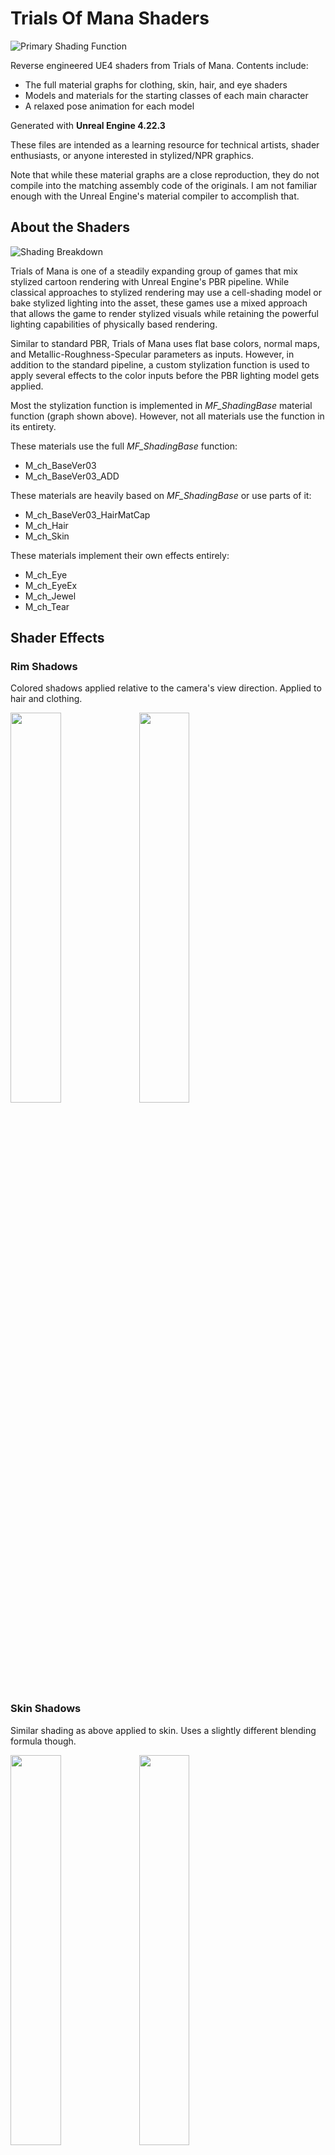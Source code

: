 # Trials Of Mana Shaders

![Primary Shading Function](https://raw.githubusercontent.com/JasonL663/TrialsOfManaShaders/master/Images/MF_ShadingBase.png)

Reverse engineered UE4 shaders from Trials of Mana. Contents include:

- The full material graphs for clothing, skin, hair, and eye shaders
- Models and materials for the starting classes of each main character
- A relaxed pose animation for each model

Generated with **Unreal Engine 4.22.3**

These files are intended as a learning resource for technical artists, shader enthusiasts, or anyone interested in stylized/NPR graphics.

Note that while these material graphs are a close reproduction, they do not compile into the matching assembly code of the originals. I am not familiar enough with the Unreal Engine's material compiler to accomplish that.

## About the Shaders

![Shading Breakdown](https://raw.githubusercontent.com/JasonL663/TrialsOfManaShaders/master/Images/ShaderBreakdown.png)

Trials of Mana is one of a steadily expanding group of games that mix stylized cartoon rendering with Unreal Engine's PBR pipeline. While classical approaches to stylized rendering may use a cell-shading model or bake stylized lighting into the asset, these games use a mixed approach that allows the game to render stylized visuals while retaining the powerful lighting capabilities of physically based rendering.

Similar to standard PBR, Trials of Mana uses flat base colors, normal maps, and Metallic-Roughness-Specular parameters as inputs. However, in addition to the standard pipeline, a custom stylization function is used to apply several effects to the color inputs before the PBR lighting model gets applied.

Most the stylization function is implemented in *MF_ShadingBase* material function (graph shown above). However, not all materials use the function in its entirety.

These materials use the full *MF_ShadingBase* function:
- M_ch_BaseVer03
- M_ch_BaseVer03_ADD

These materials are heavily based on *MF_ShadingBase* or use parts of it:
- M_ch_BaseVer03_HairMatCap
- M_ch_Hair
- M_ch_Skin

These materials implement their own effects entirely:
- M_ch_Eye
- M_ch_EyeEx
- M_ch_Jewel
- M_ch_Tear

## Shader Effects

### Rim Shadows
Colored shadows applied relative to the camera's view direction. Applied to hair and clothing.

<div>
  <img src="https://raw.githubusercontent.com/JasonL663/TrialsOfManaShaders/master/Images/StepRimShadows1.png" width="40%" />
  <img src="https://raw.githubusercontent.com/JasonL663/TrialsOfManaShaders/master/Images/StepRimShadows2.gif" width="40%" />
</div>

### Skin Shadows
Similar shading as above applied to skin. Uses a slightly different blending formula though.

<div>
  <img src="https://raw.githubusercontent.com/JasonL663/TrialsOfManaShaders/master/Images/StepSkinShadows1.png" width="40%" />
  <img src="https://raw.githubusercontent.com/JasonL663/TrialsOfManaShaders/master/Images/StepSkinShadows2.gif" width="40%" />
</div>

### Specular Lighting
Single source specular lighting for metallic materials. Specular light source and color are controlled in the **MPC_DirectionalLight** parameter collection.

<div>
  <img src="https://raw.githubusercontent.com/JasonL663/TrialsOfManaShaders/master/Images/StepSpecular1.png" width="40%" />
  <img src="https://raw.githubusercontent.com/JasonL663/TrialsOfManaShaders/master/Images/StepSpecular2.gif" width="40%" />
</div>

### Anistropic Specular
Specular lighting using anisotropic distribution. Uses the same light source as the regular Specular.

<div>
  <img src="https://raw.githubusercontent.com/JasonL663/TrialsOfManaShaders/master/Images/StepAnisoSpecular1.png" width="40%" />
  <img src="https://raw.githubusercontent.com/JasonL663/TrialsOfManaShaders/master/Images/StepAnisoSpecular2.gif" width="40%" />
</div>

### Skin Specular
Specular lighting applied to skin. Like the other specular options, it is controlled via the **MPC_DirectionalLight** parameter collection.

<div>
  <img src="https://raw.githubusercontent.com/JasonL663/TrialsOfManaShaders/master/Images/StepSkinSpecular1.png" width="40%" />
  <img src="https://raw.githubusercontent.com/JasonL663/TrialsOfManaShaders/master/Images/StepSkinSpecular2.gif" width="40%" />
</div>

### Cell Lighting
Graident mapped cell lighting applied relative to the specular light source. Primarily applied to skin and hair.

<div>
  <img src="https://raw.githubusercontent.com/JasonL663/TrialsOfManaShaders/master/Images/StepCellLighting1.png" width="40%" />
  <img src="https://raw.githubusercontent.com/JasonL663/TrialsOfManaShaders/master/Images/StepCellLighting2.gif" width="40%" />
</div>

### Rim Lighting
Colored rim highlights applied relative to the camera's view direction. Only used for a very subtle skin highlight

<div>
  <img src="https://raw.githubusercontent.com/JasonL663/TrialsOfManaShaders/master/Images/StepRimLight1.png" width="40%" />
  <img src="https://raw.githubusercontent.com/JasonL663/TrialsOfManaShaders/master/Images/StepRimLight2.gif" width="40%" />
</div>

### Lighting Modulation
Color multiplied in at the very end of sytlization function. Defaults to 50% gray allowing the final color to be both lightened and darkened.

<div>
  <img src="https://raw.githubusercontent.com/JasonL663/TrialsOfManaShaders/master/Images/StepEmissive1.png" width="40%" />
  <img src="https://raw.githubusercontent.com/JasonL663/TrialsOfManaShaders/master/Images/StepEmissive2.gif" width="40%" />
</div>

### SpecialFX Rim Lighting
Implemented in the *MF_FXRim* material function. Used to highlight characters and weapons during special attacks.

<div>
  <img src="https://raw.githubusercontent.com/JasonL663/TrialsOfManaShaders/master/Images/FXRim2.png" width="40%" />
  <img src="https://raw.githubusercontent.com/JasonL663/TrialsOfManaShaders/master/Images/FXRim3.gif" width="40%" />
</div>

### SpecialFX Ghost Fresnel
Implemented in the *MF_GhostTranslucent* material function. Applies a ghostly glow to models. Also applies a slight dithered transparency around surface edges.

<div>
  <img src="https://raw.githubusercontent.com/JasonL663/TrialsOfManaShaders/master/Images/Ghost1.png" width="40%" />
  <img src="https://raw.githubusercontent.com/JasonL663/TrialsOfManaShaders/master/Images/Ghost2.png" width="40%" /?
</div>

### SpecialFX Sihouette
Turns the model completely black. As the name implies, it is used to show only the sihouette of the character.

<div>
  <img src="https://raw.githubusercontent.com/JasonL663/TrialsOfManaShaders/master/Images/Silhouette1.png" width="40%" />
  <img src="https://raw.githubusercontent.com/JasonL663/TrialsOfManaShaders/master/Images/Silhouette2.png" width="40%" />
</div>

### Custom Dither

Implemented in the *MF_CustomDither* material function. Works similar to the *DitheredTemporalAA* node except it exposes additional dither parameters. Varying the dither pattern can allow multiple dithered objects to overlap without obscuring each other.

<div>
  <img src="https://raw.githubusercontent.com/JasonL663/TrialsOfManaShaders/master/Images/CustomDither1.png" width="40%" />
  <img src="https://raw.githubusercontent.com/JasonL663/TrialsOfManaShaders/master/Images/CustomDither2.png" width="40%" />
</div>

### M_ch_Jewel
The jewel material applies a faceting effect. It also takes a color gradient used to emulate color diffraction over the surface of the material.

<div>
  <img src="https://raw.githubusercontent.com/JasonL663/TrialsOfManaShaders/master/Images/JewelShader.png" width="40%" />
  <img src="https://raw.githubusercontent.com/JasonL663/TrialsOfManaShaders/master/Images/JewelShaderModel.png" width="40%" />
</div>

### M_ch_Eye

The eye material takes 3 texture maps and composites them using fake parallax to give eyes the appearance of depth

<div>
  <img src="https://raw.githubusercontent.com/JasonL663/TrialsOfManaShaders/master/Images/Eye1.png" width="20%" />
  <img src="https://raw.githubusercontent.com/JasonL663/TrialsOfManaShaders/master/Images/Eye2.png" width="20%" />
  <img src="https://raw.githubusercontent.com/JasonL663/TrialsOfManaShaders/master/Images/Eye3.png" width="20%" />
  <img src="https://raw.githubusercontent.com/JasonL663/TrialsOfManaShaders/master/Images/EyeShader.gif" width="20%" />
</div>

### MF_ColorID

A helpful material function allowing on-demand activation of multi-channel color mapping. Inputs entering into the *IDMap*, *Channel G*, and *Channel B* ports do not get compiled as part of the material unless the **UsedGreenChannel** or **UsedBlueChannel** switches are active.

<img src="https://raw.githubusercontent.com/JasonL663/TrialsOfManaShaders/master/Images/IDMapping.png" />

## Shader Parameters

#### TODO: Finish filling out this section

| Static Switches          | |
| ------------------------ |-|
| **UseSpe**               | Enables specular lighting on the material                                                                |
| **UseAnisoSpe**          | Enables anisotropic specular lighting on the material                                                    |
| **UsedGreenChannel**      | Enables a second material color channel mapped to the green channel of the IDMap texture                 |
| **UsedBlueChannel**       | Enables a third material color channel mapped to the blue channel of the IDMap texture                   |

| Basic Parameters         | |
| ------------------------ |-|
| **BlackSiletSwitch**     | Enables SpecialFX Silhouette mode. Should be 0 or 1.                                                     |
| **ColorPow**             | A color adjustment parameter. Saturation decreases as it approaches 1.                                   |
| **Opacity**              | Material opacity                                                                                         |
| **Emi**                  | Color modulation parameter. Despite its name, it can be used to both light or darken the final color     |

| Anisotropic Specular     | |
| ------------------------ |-|
| **AnisoRoughnessX**      | X roughness parameter. Stretches the specular highlight horizontally                                     |
| **AnisoRoughnessY**      | Y roughness parameter. Stretches the specular highlight vertically                                       |
| **AnisoLightColor**      | The color of reflected light                                                                             |

| SpecialFX Rim Light      | |
| ------------------------ |-|
| **FXRim_Color**          | Color of the rim effect                            |
| **FXRim_Int**            | Intensity                                          |
| **FXRim_Range**          | Coverage                                           |
| **FXRim_Switch**         | Enables the SpecialFX Rim light. Should be 0 or 1. |

| SpecialFX Ghost Fresnel  | |
| ------------------------ |-|
| **GhAlphaTest**          | Alpha threshold for fringe transparency |
| **GhFresnel_Color**      | Color of the ghost effect               |
| **GhFresnel_Base**       | Lighting base                           |
| **GhFresnel_Exp**        | Lighting exponent                       |

| Custom Dither            | |
| ------------------------ |-|
| **Dither**               | Dithering factor |
| **x**                    | X offset         |
| **y**                    | Y offset         |

## Notes
These shaders were based off of the shaders in the Trials of Mana pre-release demo. As a result there may be differences between them and the final release versions. 

- The **M_ch_BaseVer03_HairMatCap** shader used for Riesz' hair does not properly darken when the **BlackSiletSwitch** parameter is active. This was verified against the original compiled shader from the demo's game files.
- The ID map textures for Charlotte's **wear01** and **wear02** materials are present, but unused. The material parameter set data does not reference them and the static switch enabling secondary color channels for these materials is disabled.

It is possible that the above two errors were fixed in the release version of the game. However, I have not taken the time to confirm.
